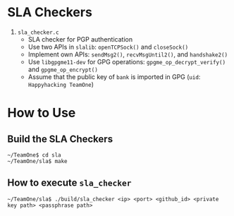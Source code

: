 # SLA Checkers

1. `sla_checker.c`
    * SLA checker for PGP authentication
    * Use two APIs in `slalib`: `openTCPSock()` and `closeSock()`
    * Implement own APIs: `sendMsg2()`, `recvMsgUntil2()`, and `handshake2()`
    * Use `libgpgme11-dev` for GPG operations: `gpgme_op_decrypt_verify()` and `gpgme_op_encrypt()`
    * Assume that the public key of `bank` is imported in GPG (`uid`: `Happyhacking TeamOne`)

# How to Use
## Build the SLA Checkers
```
~/TeamOne$ cd sla
~/TeamOne/sla$ make
```

## How to execute `sla_checker`
```
~/TeamOne/sla$ ./build/sla_checker <ip> <port> <github_id> <private key path> <passphrase path>
```
